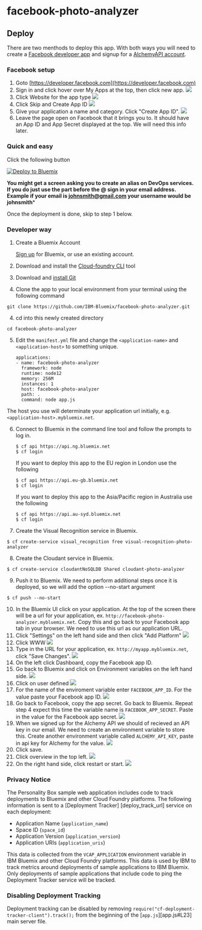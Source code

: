 # facebook-photo-analyzer

## Deploy

There are two menthods to deploy this app.  With both ways you will need to create a [Facebook developer app](https://developer.facebook.com) and signup for a [AlchemyAPI account](http://www.alchemyapi.com/api/register.html).

### Facebook setup

1. Goto [https://developer.facebook.com](https://developer.facebook.com)
2. Sign in and click hover over My Apps at the top, then click new app.
![][newAppImage]
3. Click Website for the app type
![][websiteImage]
4. Click Skip and Create App ID
![][skipImage]
5. Give your application a name and category.  Click "Create App ID".
![][appNameImage]
6. Leave the page open on Facebook that it brings you to.  It should have an App ID and App Secret displayed at the top.  We will need this info later.


### Quick and easy

Click the following button

[![Deploy to Bluemix](https://bluemix.net/deploy/button.png)](https://bluemix.net/deploy)

**You might get a screen asking you to create an alias on DevOps services.  If you do just use the part before the @ sign in your email address.  Example if your email is johnsmith@gmail.com your username would be johnsmith***

Once the deployment is done, skip to step 1 below.

### Developer way
1. Create a Bluemix Account

    [Sign up][bluemix_signup_url] for Bluemix, or use an existing account.

2. Download and install the [Cloud-foundry CLI][cloud_foundry_url] tool

3. Download and [install Git][git_install]

3. Clone the app to your local environment from your terminal using the following command

  ```
  git clone https://github.com/IBM-Bluemix/facebook-photo-analyzer.git
  ```
4. cd into this newly created directory

  ```
  cd facebook-photo-analyzer
  ```

5. Edit the `manifest.yml` file and change the `<application-name>` and `<application-host>` to something unique.

    ```
    applications:
    - name: facebook-photo-analyzer
      framework: node
      runtime: node12
      memory: 256M
      instances: 1
      host: facebook-photo-analyzer
      path: .
      command: node app.js
    ```

  The host you use will determinate your application url initially, e.g. `<application-host>.mybluemix.net`.

6. Connect to Bluemix in the command line tool and follow the prompts to log in.

    ```
    $ cf api https://api.ng.bluemix.net
    $ cf login
    ```

    If you want to deploy this app to the EU region in London use the following
    ```
    $ cf api https://api.eu-gb.bluemix.net
    $ cf login
    ```

    If you want to deploy this app to the Asia/Pacific region in Australia use the following
    ```
    $ cf api https://api.au-syd.bluemix.net
    $ cf login
    ```
7. Create the Visual Recognition service in Bluemix.

  ```
  $ cf create-service visual_recognition free visual-recognition-photo-analyzer
  ```

8. Create the Cloudant service in Bluemix.

  ```
  $ cf create-service cloudantNoSQLDB Shared cloudant-photo-analyzer
  ```

9. Push it to Bluemix. We need to perform additional steps once it is deployed, so we will add the option --no-start argument

  ```
  $ cf push --no-start
  ```

10.  In the Bluemix UI click on your application.  At the top of the screen there will be a url for your application, ex. `http://facebook-photo-analyzer.mybluemix.net`.  Copy this and go back to your Facebook app tab in your browser.  We need to use this url as our application URL.
11. Click "Settings" on the left hand side and then click "Add Platform"
![][settingsImage]
12. Click WWW
![][websitePlatformImage]
13. Type in the URL for your application, ex. `http://myapp.mybluemix.net`, click "Save Changes".
![][siteUrlImage]
14. On the left click Dashboard, copy the Facebook app ID.
15. Go back to Bluemix and click on Environment variables on the left hand side.
![][envarsImage]
16. Click on user defined
![][userDefinedImage]
17. For the name of the enviroment variable enter `FACEBOOK_APP_ID`.  For the value paste your Facebook app ID.
![][appIDImage]
18.  Go back to Facebook, copy the app secret.  Go back to Bluemix.  Repeat step 4 expect this time the variable name is `FACEBOOK_APP_SECRET`.  Paste in the value for the Facebook app secret.
![][appSecretImage]
19.  When we signed up for the Alchemy API we should of recieved an API key in our email.  We need to create an environment variable to store this.  Create another environment variable called `ALCHEMY_API_KEY`, paste in api key for Alchemy for the value.
![][alchemyImage]
20. Click save.
21. Click overview in the top left.
![][overviewImage]
22. On the right hand side, click restart or start.
![][restartImage]

### Privacy Notice

The Personality Box sample web application includes code to track deployments to Bluemix and other Cloud Foundry platforms. The following information is sent to a [Deployment Tracker] [deploy_track_url] service on each deployment:

* Application Name (`application_name`)
* Space ID (`space_id`)
* Application Version (`application_version`)
* Application URIs (`application_uris`)

This data is collected from the `VCAP_APPLICATION` environment variable in IBM Bluemix and other Cloud Foundry platforms. This data is used by IBM to track metrics around deployments of sample applications to IBM Bluemix. Only deployments of sample applications that include code to ping the Deployment Tracker service will be tracked.

### Disabling Deployment Tracking

Deployment tracking can be disabled by removing `require("cf-deployment-tracker-client").track();` from the beginning of the [`app.js`][app.js#L23] main server file.


[newAppImage]: githubContent/addNewApp.png?raw=true
[websiteImage]: githubContent/website.png?raw=true
[skipImage]: githubContent/skip.png?raw=true
[appNameImage]: githubContent/appName.png?raw=true
[settingsImage]: githubContent/settings.png?raw=true
[websitePlatformImage]: githubContent/websitePlatform.png?raw=true
[siteUrlImage]: githubContent/siteUrl.png?raw=true
[envarsImage]: githubContent/envars.png?raw=true
[userDefinedImage]: githubContent/userDefined.png?raw=true
[appIDImage]: githubContent/appID.png?raw=true
[appSecretImage]: githubContent/appSecret.png?raw=true
[alchemyImage]: githubContent/alchemy.png?raw=true
[overviewImage]: githubContent/overview.png?raw=true
[restartImage]: githubContent/restart.png?raw=true
[bluemix_signup_url]: https://console.ng.bluemix.net/?cm_mmc=GitHubReadMe-_-BluemixSampleApp-_-Node-_-Watson
[cloud_foundry_url]: https://github.com/cloudfoundry/cli
[git_install]: https://git-scm.com/downloads
